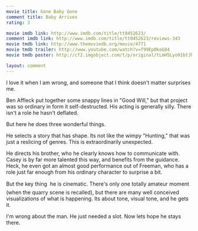 ```yaml
---
movie title: Gone Baby Gone
comment title: Baby Arrives
rating: 3

movie imdb link: http://www.imdb.com/title/tt0452623/
comment imdb link: http://www.imdb.com/title/tt0452623/reviews-343
movie tmdb link: http://www.themoviedb.org/movie/4771
movie tmdb trailer: http://www.youtube.com/watch?v=f99Ep0koG84
movie tmdb poster: http://cf2.imgobject.com/t/p/original/tLmH5Lyo91btJhj61zg8Gy5b8zA.jpg

layout: comment
---
```


I love it when I am wrong, and someone that I think doesn't matter surprises me.

Ben Affleck put together some snappy lines in "Good Will," but that project was so ordinary in form it self-destructed. His acting is generally silly. There isn't a role he hasn't deflated.

But here he does three wonderful things.

He selects a story that has shape. Its not like the wimpy "Hunting," that was just a reslicing of genres. This is extraordinarily unexpected. 

He directs his brother, who he clearly knows how to communicate with. Casey is by far more talented this way, and benefits from the guidance. Heck, he even got an almost good performance out of Freeman, who has a role just far enough from his ordinary character to surprise a bit.

But the key thing  he is cinematic. There's only one totally amateur moment (when the quarry scene is recalled), but there are many well conceived visualizations of what is happening. Its about tone, visual tone, and he gets it. 

I'm wrong about the man. He just needed a slot. Now lets hope he stays there.